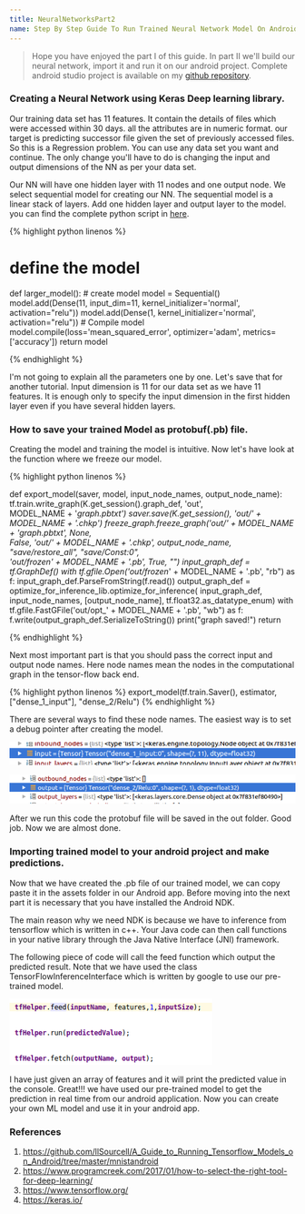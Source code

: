 ```yaml
---
title: NeuralNetworksPart2
name: Step By Step Guide To Run Trained Neural Network Model On Android (Part II) 
---
```

> Hope you have enjoyed the part I of this guide. In part II we'll build our neural network, import it and run it on our android project. Complete android studio project is available on my [github repository](https://github.com/anuradhacse/machine-learning-on-Android).

### Creating a Neural Network using Keras Deep learning library.

Our training data set has 11 features. It contain the details of files which were accessed within 30 days. all the attributes are in numeric format. our target is predicting successor file given the set of previously accessed files. So this is a Regression problem. You can use any data set you want and continue. The only change you'll have to do is changing the input and output dimensions of the NN as per your data set.

Our NN will have one hidden layer with 11 nodes and one output node. We select sequential model for creating our NN. The sequential model is a linear stack of layers. Add one hidden layer and output layer to the model. you can find the complete python script in [here](https://github.com/anuradhacse/MachineLearningRepo/blob/master/regression.py).

{% highlight python linenos %}

# define the model
def larger_model():
    # create model
    model = Sequential()
    model.add(Dense(11, input_dim=11, kernel_initializer='normal', 
        activation="relu"))
    model.add(Dense(1, kernel_initializer='normal', activation="relu"))
    # Compile model
    model.compile(loss='mean_squared_error', optimizer='adam', 
        metrics=['accuracy'])
    return model
    
{% endhighlight %}

I'm not going to explain all the parameters one by one. Let's save that for another tutorial. Input dimension is 11 for our data set as we have 11 features. It is enough only to specify the input dimension in the first hidden layer even if you have several hidden layers.

### How to save your trained Model as protobuf(.pb) file.

Creating the model and training the model is intuitive. Now let's have look at the function where we freeze our model.

{% highlight python linenos %}

def export_model(saver, model, input_node_names, output_node_name):
    tf.train.write_graph(K.get_session().graph_def, 'out', \
                         MODEL_NAME + '_graph.pbtxt')
    saver.save(K.get_session(), 'out/' + MODEL_NAME + '.chkp')
    freeze_graph.freeze_graph('out/' + MODEL_NAME + '_graph.pbtxt', None, \
                              False, 'out/' + MODEL_NAME + '.chkp', 
                              output_node_name, \
                              "save/restore_all", "save/Const:0", \
                              'out/frozen_' + MODEL_NAME + '.pb', True, "")
    input_graph_def = tf.GraphDef()
    with tf.gfile.Open('out/frozen_' + MODEL_NAME + '.pb', "rb") as f:
        input_graph_def.ParseFromString(f.read())
    output_graph_def = optimize_for_inference_lib.optimize_for_inference(
        input_graph_def, input_node_names, [output_node_name],
        tf.float32.as_datatype_enum)
    with tf.gfile.FastGFile('out/opt_' + MODEL_NAME + '.pb', "wb") as f:
        f.write(output_graph_def.SerializeToString())
    print("graph saved!")
    return
    
{% endhighlight %}

Next most important part is that you should pass the correct input and output node names. Here node names mean the nodes in the computational graph in the tensor-flow back end.

{% highlight python linenos %}
export_model(tf.train.Saver(), estimator, ["dense_1_input"], "dense_2/Relu")
{% endhighlight %}

There are several ways to find these node names. The easiest way is to set a debug pointer after creating the model.

![tensor_img1](img/tensor_img1.png)

![tensor_img1](img/tensor_img2.png)

After we run this code the protobuf file will be saved in the out folder. Good job. Now we are almost done.

### Importing trained model to your android project and make predictions.

Now that we have created the .pb file of our trained model, we can copy paste it in the assets folder in our Android app. Before moving into the next part it is necessary that you have installed the Android NDK.

The main reason why we need NDK is because we have to inference from tensorflow which is written in c++. Your Java code can then call functions in your native library through the Java Native Interface (JNI) framework.

The following piece of code will call the feed function which output the predicted result. Note that we have used the class TensorFlowInferenceInterface which is written by google to use our pre-trained model.

![NDK_code](img/ndk_code.png)

I have just given an array of features and it will print the predicted value in the console. Great!!! we have used our pre-trained model to get the prediction in real time from our android application. Now you can create your own ML model and use it in your android app.

### References

1. <https://github.com/llSourcell/A_Guide_to_Running_Tensorflow_Models_on_Android/tree/master/mnistandroid>
2. <https://www.programcreek.com/2017/01/how-to-select-the-right-tool-for-deep-learning/>
3. <https://www.tensorflow.org/>
4. <https://keras.io/>
